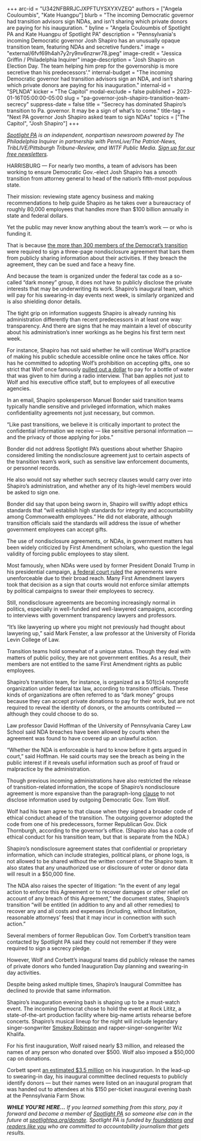 +++
arc-id = "U342NFBRRJCJXPFTUYSXYXVZEQ"
authors = ["Angela Couloumbis", "Kate Huangpu"]
blurb = "The incoming Democratic governor had transition advisors sign NDAs, and isn’t sharing which private donors are paying for his inauguration. "
byline = "Angela Couloumbis of Spotlight PA and Kate Huangpu of Spotlight PA"
description = "Pennsylvania's incoming Democratic governor Josh Shapiro has an unusually opaque transition team, featuring NDAs and secretive funders."
image = "external/6fvf69h4ah7y2ry9nv6nzrwr78.jpeg"
image-credit = "Jessica Griffin / Philadelphia Inquirer"
image-description = "Josh Shapiro on Election Day. The team helping him prep for the governorship is more secretive than his predecessors'."
internal-budget = "The incoming Democratic governor had transition advisors sign an NDA, and isn’t sharing which private donors are paying for his inauguration."
internal-id = "SPLNDA"
kicker = "The Capitol"
modal-exclude = false
published = 2023-01-16T05:00:00-05:00
slug = "pa-governor-josh-shapiro-transition-team-secrecy"
suppress-date = false
title = "Secrecy has dominated Shapiro’s transition to Pa. governor. It may be a sign of what’s to come."
title-tag = "Next PA governor Josh Shapiro asked team to sign NDAs"
topics = ["The Capitol", "Josh Shapiro"]
+++

<a href="https://www.spotlightpa.org/"><i>Spotlight PA</i></a><i> is an independent, nonpartisan newsroom powered by The Philadelphia Inquirer in partnership with PennLive/The Patriot-News, TribLIVE/Pittsburgh Tribune-Review, and WITF Public Media. </i><a href="https://www.spotlightpa.org/newsletters"><i>Sign up for our free newsletters</i></a><i>.</i>

HARRISBURG — For nearly two months, a team of advisors has been working to ensure Democratic Gov.-elect Josh Shapiro has a smooth transition from attorney general to head of the nation’s fifth-most populous state.

Their mission: reviewing state agency business and making recommendations to help guide Shapiro as he takes over a bureaucracy of roughly 80,000 employees that handles more than $100 billion annually in state and federal dollars.

Yet the public may never know anything about the team’s work — or who is funding it.

<script src="https://www.spotlightpa.org/embed.js" async></script><div data-spl-embed-version="1" data-spl-src="https://www.spotlightpa.org/embeds/newsletter/"></div>


That is because <a href="https://www.spotlightpa.org/news/2022/12/pa-josh-shapiro-governor-transition-team-full-list/">the more than 300 members of the Democrat’s transition</a> were required to sign a three-page nondisclosure agreement that bars them from publicly sharing information about their activities. If they breach the agreement, they can be sued and face a heavy fine.

And because the team is organized under the federal tax code as a so-called “dark money” group, it does not have to publicly disclose the private interests that may be underwriting its work. Shapiro’s inaugural team, which will pay for his swearing-in day events next week, is similarly organized and is also shielding donor details.

The tight grip on information suggests Shapiro is already running his administration differently than recent predecessors in at least one way: transparency. And there are signs that he may maintain a level of obscurity about his administration’s inner workings as he begins his first term next week.

For instance, Shapiro has not said whether he will continue Wolf’s practice of making his public schedule accessible online once he takes office. Nor has he committed to adopting Wolf’s prohibition on accepting gifts, one so strict that Wolf once famously <a href="https://www.youtube.com/watch?v=8tGaRrB-_qw">pulled out a dollar</a> to pay for a bottle of water that was given to him during a radio interview. That ban applies not just to Wolf and his executive office staff, but to employees of all executive agencies.

In an email, Shapiro spokesperson Manuel Bonder said transition teams typically handle sensitive and privileged information, which makes confidentiality agreements not just necessary, but common.

“Like past transitions, we believe it is critically important to protect the confidential information we receive — like sensitive personal information — and the privacy of those applying for jobs.”

Bonder did not address Spotlight PA’s questions about whether Shapiro considered limiting the nondisclosure agreement just to certain aspects of the transition team’s work, such as sensitive law enforcement documents, or personnel records.

He also would not say whether such secrecy clauses would carry over into Shapiro’s administration, and whether any of its high-level members would be asked to sign one.

Bonder did say that upon being sworn in, Shapiro will swiftly adopt ethics standards that “will establish high standards for integrity and accountability among Commonwealth employees.” He did not elaborate, although transition officials said the standards will address the issue of whether government employees can accept gifts.

The use of nondisclosure agreements, or NDAs, in government matters has been widely criticized by First Amendment scholars, who question the legal validity of forcing public employees to stay silent.

Most famously, when NDAs were used by former President Donald Trump in his presidential campaign, <a href="https://www.politico.com/news/2021/03/30/trump-campaign-non-disclosure-agreement-478648">a federal court ruled</a> the agreements were unenforceable due to their broad reach. Many First Amendment lawyers took that decision as a sign that courts would not enforce similar attempts by political campaigns to swear their employees to secrecy.

Still, nondisclosure agreements are becoming increasingly normal in politics, especially in well-funded and well-lawyered campaigns, according to interviews with government transparency lawyers and professors.

“It’s like lawyering up where you might not previously had thought about lawyering up,” said Mark Fenster, a law professor at the University of Florida Levin College of Law.

Transition teams hold somewhat of a unique status. Though they deal with matters of public policy, they are not government entities. As a result, their members are not entitled to the same First Amendment rights as public employees.

Shapiro’s transition team, for instance, is organized as a 501(c)4 nonprofit organization under federal tax law, according to transition officials. These kinds of organizations are often referred to as “dark money” groups because they can accept private donations to pay for their work, but are not required to reveal the identity of donors, or the amounts contributed — although they could choose to do so.

Law professor David Hoffman of the University of Pennsylvania Carey Law School said NDA breaches have been allowed by courts when the agreement was found to have covered up an unlawful action.

“Whether the NDA is enforceable is hard to know before it gets argued in court,” said Hoffman. He said courts may see the breach as being in the public interest if it reveals useful information such as proof of fraud or malpractice by the administration.

Though previous incoming administrations have also restricted the release of transition-related information, the scope of Shapiro’s nondisclosure agreement is more expansive than the paragraph-long <a href="https://www.politicspa.com/pa-gov-wolf-transition-team-must-sign-code-of-ethics-agreement/61761/">clause</a> to not disclose information used by outgoing Democratic Gov. Tom Wolf.

Wolf had his team agree to that clause when they signed a broader code of ethical conduct ahead of the transition. The outgoing governor adopted the code from one of his predecessors, former Republican Gov. Dick Thornburgh, according to the governor’s office. (Shapiro also has a code of ethical conduct for his transition team, but that is separate from the NDA.)

Shapiro’s nondisclosure agreement states that confidential or proprietary information, which can include strategies, political plans, or phone logs, is not allowed to be shared without the written consent of the Shapiro team. It also states that any unauthorized use or disclosure of voter or donor data will result in a $50,000 fine.

The NDA also raises the specter of litigation: “In the event of any legal action to enforce this Agreement or to recover damages or other relief on account of any breach of this Agreement,” the document states, Shapiro’s transition “will be entitled (in addition to any and all other remedies) to recover any and all costs and expenses (including, without limitation, reasonable attorneys’ fees) that it may incur in connection with such action.”

Several members of former Republican Gov. Tom Corbett’s transition team contacted by Spotlight PA said they could not remember if they were required to sign a secrecy pledge.

However, Wolf and Corbett’s inaugural teams did publicly release the names of private donors who funded Inauguration Day planning and swearing-in day activities.

<script src="https://www.spotlightpa.org/embed.js" async></script><div data-spl-embed-version="1" data-spl-src="https://www.spotlightpa.org/embeds/donate/"></div>


Despite being asked multiple times, Shapiro’s Inaugural Committee has declined to provide that same information.

Shapiro’s inauguration evening bash is shaping up to be a must-watch event. The incoming Democrat chose to hold the event at Rock Lititz, a state-of-the-art production facility where big-name artists rehearse before concerts. Shapiro’s musical lineup for the night will include legendary singer-songwriter <a href="https://smokeyrobinson.com/">Smokey Robinson</a> and rapper-singer-songwriter Wiz Khalifa.

For his first inauguration, Wolf raised nearly $3 million, and released the names of any person who donated over $500. Wolf also imposed a $50,000 cap on donations.

Corbett spent <a href="https://www.inquirer.com/philly/news/homepage/20110121_Big_donors_paid_for_Corbett_s_inaugural_bash.html">an estimated $3.5 million</a> on his inauguration. In the lead-up to swearing-in day, his inaugural committee declined requests to publicly identify donors — but their names were listed on an inaugural program that was handed out to attendees at his $150 per-ticket inaugural evening bash at the Pennsylvania Farm Show.

<i><b>WHILE YOU’RE HERE...</b></i><i> If you learned something from this story, pay it forward and become a member of </i><a href="https://www.spotlightpa.org/"><i>Spotlight PA</i></a><i> so someone else can in the future at </i><a href="http://spotlightpa.org/donate"><i>spotlightpa.org/donate</i></a><i>. Spotlight PA is funded by</i><a href="https://www.spotlightpa.org/support"><i> foundations</i></a><i> </i><a href="https://www.spotlightpa.org/support"><i>and readers like you</i></a><i> who are committed to accountability journalism that gets results.</i>
